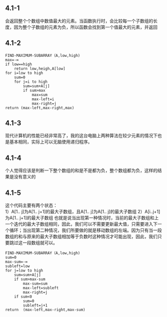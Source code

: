 ## 4.1-1<br/>
会返回整个个数组中数值最大的元素。当函数执行时，会比较每一个子数组的长度，因为整个子数组的元素为负，所以函数会找到第一个值最大的元素，并返回<br/>
## 4.1-2<br/>
```
FIND-MAXIMUM-SUBARRAY（A,low,high)
max=-∞
if low==high
	return low,heigh,A[low]
for i=low to high
	sum=0
	for j=i to high
		sum=sum+A[j]
		if sum>max
			max=sum
			max-left=i
			max-right=j
return (max-left,max-right,max)

```
## 4.1-3<br/>
现代计算机的性能已经非常高了，我的这台电脑上两种算法在较少元素的情况下也是基本相同，实际上可以无脑使用递归程序。<br/>
## 4.1-4<br/>
个人觉得应该是判断一下整个数组的和是不是都为负，整个数组都为负，这样的结果是没有意义的<br/>
## 4.1-5<br/>
这个代码主要有两个状态：<br/>
1）A[1.. j]为A[1.. j+1]的最大子数组，且A[1.. j]为A[1.. j]的最大子数组
2）A[i..j+1]为A[1.. j+1]的最大子数组
也就是说当出现第一种情况时，当前的最大子数组和上一个迭代的最大子数组相同，因此，我们可以不需要更新最大值，只需要进入下一个循环；当出现第二种情况，我们所要做的就是移动数组的左端。因为只有当一段数组的和与原来的最大子数组相加等于负数时这种情况才可能出现，因此，我们只要跳过这一段数组就可以。
```
FIND-MAXIMUM-SUBARRAY（A,low,high)
sum=0
max-sum=-∞
subleft=low
for j=low to high
	sum=sum+A[j]
	if sum>max-sum
		max-sum=sum
		max-left=subleft
		max-right=j
	if sum<0
		sum=0
		subleft=j+1
return  (max-left,max-right,max-sum)
```
